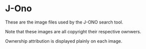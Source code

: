 # J-Ono

These are the image files used by the J-ONO search tool.  

Note that these images are all copyright their respective ownwers.

Ownership attribution is displayed plainly on each image.
